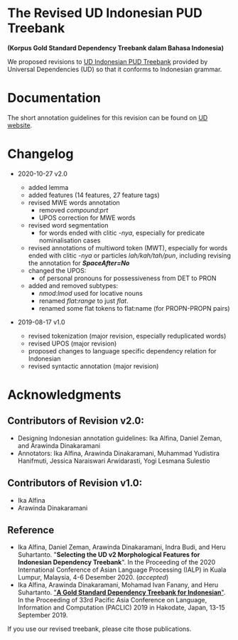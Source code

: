 # The Revised UD Indonesian PUD Treebank
**(Korpus Gold Standard Dependency Treebank dalam Bahasa Indonesia)**

We proposed revisions to [UD Indonesian PUD Treebank](https://github.com/UniversalDependencies/UD_Indonesian-PUD) provided by Universal Dependencies (UD) so that it conforms to Indonesian grammar.

# Documentation

The short annotation guidelines for this revision can be found on [UD website](https://universaldependencies.org/id/index.html).

# Changelog
* 2020-10-27 v2.0
  * added lemma
  * added features (14 features, 27 feature tags)
  * revised MWE words annotation
    * removed _compound:prt_
    * UPOS correction for MWE words
  * revised word segmentation
    * for words ended with clitic _-nya_, especially for predicate nominalisation cases
  * revised annotations of multiword token (MWT), especially for words ended with clitic  _-nya_ or particles  _lah/kah/tah/pun_, including revising the annotation for _**SpaceAfter=No**_
  * changed the UPOS:
    * of personal pronouns for possessiveness from DET to PRON
  * added and removed subtypes:
    * _nmod:lmod_ used for locative nouns
    * renamed _flat:range_ to just _flat_.
    * renamed some flat tokens to flat:name (for PROPN-PROPN pairs)
   
* 2019-08-17 v1.0
  * revised tokenization (major revision, especially reduplicated words)
  * revised UPOS (major revision)
  * proposed changes to language specific dependency relation for Indonesian
  * revised syntactic annotation (major revision)

# Acknowledgments


## Contributors of Revision v2.0: 
* Designing Indonesian annotation guidelines: Ika Alfina, Daniel Zeman, and Arawinda Dinakaramani
* Annotators: Ika Alfina, Arawinda Dinakaramani, Muhammad Yudistira Hanifmuti, Jessica Naraiswari Arwidarasti, Yogi Lesmana Sulestio

## Contributors of Revision v1.0:
* Ika Alfina 
* Arawinda Dinakaramani

## Reference
* Ika Alfina, Daniel Zeman, Arawinda Dinakaramani, Indra Budi, and Heru Suhartanto. "**Selecting the UD v2 Morphological Features for Indonesian Dependency Treebank**". In the Proceeding of the 2020 International Conference of Asian Language Processing (IALP)  in Kuala Lumpur, Malaysia, 4-6 Desember 2020. (_accepted_)
* Ika Alfina, Arawinda Dinakaramani, Mohamad Ivan Fanany, and Heru Suhartanto. ["**A Gold Standard Dependency Treebank for Indonesian**"](https://waseda.repo.nii.ac.jp/?action=repository_action_common_download&item_id=48059&item_no=1&attribute_id=101&file_no=1). In the Proceeding of 33rd Pacific Asia Conference on Language, Information and Computation (PACLIC) 2019 in Hakodate, Japan, 13-15 September 2019. 

If you use our revised treebank, please cite those publications.
